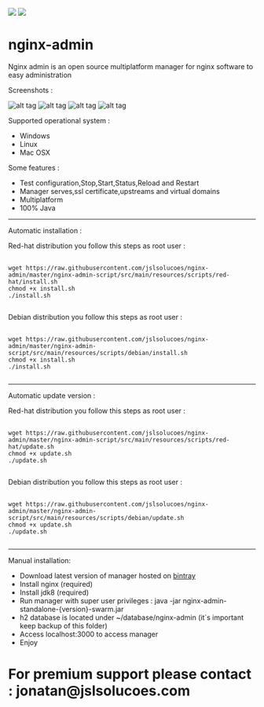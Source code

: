 [![][travis img]][travis]
[![][license img]][license]

[travis]:https://travis-ci.org/jslsolucoes/nginx-admin
[travis img]:https://travis-ci.org/jslsolucoes/nginx-admin.svg?branch=master

[license]:LICENSE
[license img]:https://img.shields.io/badge/License-Apache%202-blue.svg


# nginx-admin
Nginx admin is an open source multiplatform manager for nginx software to easy administration 


Screenshots : 

![alt tag](https://github.com/jslsolucoes/nginx-admin/blob/master/nginx-admin-ui-screenshot/screenshot1.png)
![alt tag](https://github.com/jslsolucoes/nginx-admin/blob/master/nginx-admin-ui-screenshot/screenshot2.png)
![alt tag](https://github.com/jslsolucoes/nginx-admin/blob/master/nginx-admin-ui-screenshot/screenshot3.png)
![alt tag](https://github.com/jslsolucoes/nginx-admin/blob/master/nginx-admin-ui-screenshot/screenshot4.png)

 
Supported operational system :
<ul>
	<li>Windows</li>
	<li>Linux</li>
	<li>Mac OSX</li>
</ul>

Some features :
<ul>
	<li>Test configuration,Stop,Start,Status,Reload and Restart</li>
	<li>Manager serves,ssl certificate,upstreams and virtual domains</li>
	<li>Multiplatform</li>
	<li>100% Java</li>
</ul>


<hr/>
Automatic installation :

Red-hat distribution you follow this steps as root user : 
<pre>
	<code>
wget https://raw.githubusercontent.com/jslsolucoes/nginx-admin/master/nginx-admin-script/src/main/resources/scripts/red-hat/install.sh
chmod +x install.sh
./install.sh 
	</code>
</pre>


Debian distribution you follow this steps as root user : 
<pre>
	<code>
wget https://raw.githubusercontent.com/jslsolucoes/nginx-admin/master/nginx-admin-script/src/main/resources/scripts/debian/install.sh
chmod +x install.sh
./install.sh 
	</code>
</pre>

<hr/>
Automatic update version :

Red-hat distribution you follow this steps as root user : 
<pre>
	<code>
wget https://raw.githubusercontent.com/jslsolucoes/nginx-admin/master/nginx-admin-script/src/main/resources/scripts/red-hat/update.sh
chmod +x update.sh
./update.sh 
	</code>
</pre>

Debian distribution you follow this steps as root user : 
<pre>
	<code>
wget https://raw.githubusercontent.com/jslsolucoes/nginx-admin/master/nginx-admin-script/src/main/resources/scripts/debian/update.sh
chmod +x update.sh
./update.sh 
	</code>
</pre>

<hr/>
Manual installation: 

* Download latest version of manager hosted on <a href='https://bintray.com/jslsolucoes/nginx-admin/com.jslsolucoes.nginx.admin/'>bintray</a> 
* Install nginx (required)
* Install jdk8 (required)
* Run manager with super user privileges : java -jar nginx-admin-standalone-{version}-swarm.jar
* h2 database is located under ~/database/nginx-admin (it`s important keep backup of this folder)
* Access localhost:3000 to access manager
* Enjoy

<h1>For premium support please contact : jonatan@jslsolucoes.com</h2>


